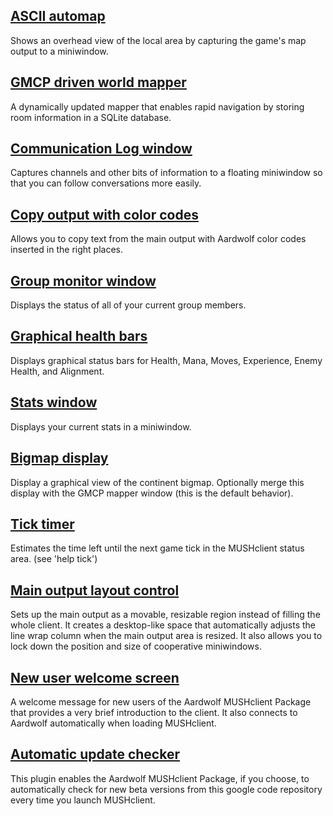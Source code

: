 ## [ASCII automap](ASCIImapper.md) ##
Shows an overhead view of the local area by capturing the game's map output to a miniwindow.

## [GMCP driven world mapper](GMCPmapper.md) ##
A dynamically updated mapper that enables rapid navigation by storing room information in a SQLite database.

## [Communication Log window](ChannelCapture.md) ##
Captures channels and other bits of information to a floating miniwindow so that you can follow conversations more easily.

## [Copy output with color codes](ColorCopy.md) ##
Allows you to copy text from the main output with Aardwolf color codes inserted in the right places.

## [Group monitor window](GroupMonitor.md) ##
Displays the status of all of your current group members.

## [Graphical health bars](HealthBars.md) ##
Displays graphical status bars for Health, Mana, Moves, Experience, Enemy Health, and Alignment.

## [Stats window](StatMon.md) ##
Displays your current stats in a miniwindow.

## [Bigmap display](Bigmap.md) ##
Display a graphical view of the continent bigmap. Optionally merge this display with the GMCP mapper window (this is the default behavior).

## [Tick timer](TickTimer.md) ##
Estimates the time left until the next game tick in the MUSHclient status area. (see 'help tick')

## [Main output layout control](Layout.md) ##
Sets up the main output as a movable, resizable region instead of filling the whole client. It creates a desktop-like space that automatically adjusts the line wrap column when the main output area is resized. It also allows you to lock down the position and size of cooperative miniwindows.

## [New user welcome screen](NewConnection.md) ##
A welcome message for new users of the Aardwolf MUSHclient Package that provides a very brief introduction to the client. It also connects to Aardwolf automatically when loading MUSHclient.

## [Automatic update checker](UpdateChecker.md) ##
This plugin enables the Aardwolf MUSHclient Package, if you choose, to automatically check for new beta versions from this google code repository every time you launch MUSHclient.